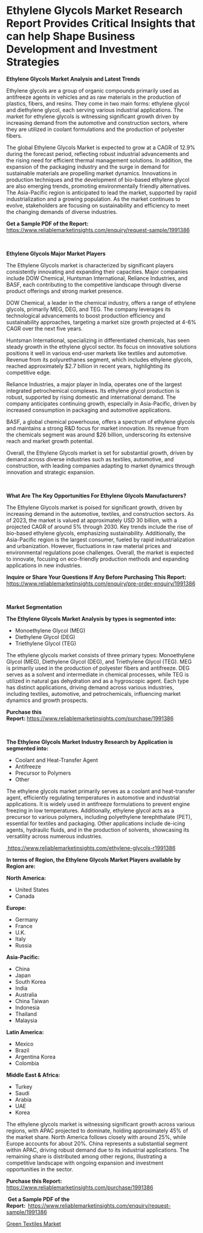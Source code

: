 <p><h1>Ethylene Glycols Market Research Report Provides Critical Insights that can help Shape Business Development and Investment Strategies</h1></p><p><strong>Ethylene Glycols Market Analysis and Latest Trends</strong></p>
<p><p>Ethylene glycols are a group of organic compounds primarily used as antifreeze agents in vehicles and as raw materials in the production of plastics, fibers, and resins. They come in two main forms: ethylene glycol and diethylene glycol, each serving various industrial applications. The market for ethylene glycols is witnessing significant growth driven by increasing demand from the automotive and construction sectors, where they are utilized in coolant formulations and the production of polyester fibers.</p><p>The global Ethylene Glycols Market is expected to grow at a CAGR of 12.9% during the forecast period, reflecting robust industrial advancements and the rising need for efficient thermal management solutions. In addition, the expansion of the packaging industry and the surge in demand for sustainable materials are propelling market dynamics. Innovations in production techniques and the development of bio-based ethylene glycol are also emerging trends, promoting environmentally friendly alternatives. The Asia-Pacific region is anticipated to lead the market, supported by rapid industrialization and a growing population. As the market continues to evolve, stakeholders are focusing on sustainability and efficiency to meet the changing demands of diverse industries.</p></p>
<p><strong>Get a Sample PDF of the Report:&nbsp;</strong> <a href="https://www.reliablemarketinsights.com/enquiry/request-sample/1991386?utm_campaign=2244&utm_medium=2&utm_source=Github&utm_content=ia&utm_term=31032025&utm_id=ethylene-glycols">https://www.reliablemarketinsights.com/enquiry/request-sample/1991386</a></p>
<p>&nbsp;</p>
<p><strong>Ethylene Glycols Major Market Players</strong></p>
<p><p>The Ethylene Glycols market is characterized by significant players consistently innovating and expanding their capacities. Major companies include DOW Chemical, Huntsman International, Reliance Industries, and BASF, each contributing to the competitive landscape through diverse product offerings and strong market presence.</p><p>DOW Chemical, a leader in the chemical industry, offers a range of ethylene glycols, primarily MEG, DEG, and TEG. The company leverages its technological advancements to boost production efficiency and sustainability approaches, targeting a market size growth projected at 4-6% CAGR over the next five years. </p><p>Huntsman International, specializing in differentiated chemicals, has seen steady growth in the ethylene glycol sector. Its focus on innovative solutions positions it well in various end-user markets like textiles and automotive. Revenue from its polyurethanes segment, which includes ethylene glycols, reached approximately $2.7 billion in recent years, highlighting its competitive edge.</p><p>Reliance Industries, a major player in India, operates one of the largest integrated petrochemical complexes. Its ethylene glycol production is robust, supported by rising domestic and international demand. The company anticipates continuing growth, especially in Asia-Pacific, driven by increased consumption in packaging and automotive applications.</p><p>BASF, a global chemical powerhouse, offers a spectrum of ethylene glycols and maintains a strong R&D focus for market innovation. Its revenue from the chemicals segment was around $26 billion, underscoring its extensive reach and market growth potential.</p><p>Overall, the Ethylene Glycols market is set for substantial growth, driven by demand across diverse industries such as textiles, automotive, and construction, with leading companies adapting to market dynamics through innovation and strategic expansion.</p></p>
<p>&nbsp;</p>
<p><strong>What Are The Key Opportunities For Ethylene Glycols Manufacturers?</strong></p>
<p><p>The Ethylene Glycols market is poised for significant growth, driven by increasing demand in the automotive, textiles, and construction sectors. As of 2023, the market is valued at approximately USD 30 billion, with a projected CAGR of around 5% through 2030. Key trends include the rise of bio-based ethylene glycols, emphasizing sustainability. Additionally, the Asia-Pacific region is the largest consumer, fueled by rapid industrialization and urbanization. However, fluctuations in raw material prices and environmental regulations pose challenges. Overall, the market is expected to innovate, focusing on eco-friendly production methods and expanding applications in new industries.</p></p>
<p><strong>Inquire or Share Your Questions If Any Before Purchasing This Report:</strong> <a href="https://www.reliablemarketinsights.com/enquiry/pre-order-enquiry/1991386?utm_campaign=2244&utm_medium=2&utm_source=Github&utm_content=ia&utm_term=31032025&utm_id=ethylene-glycols">https://www.reliablemarketinsights.com/enquiry/pre-order-enquiry/1991386</a></p>
<p>&nbsp;</p>
<p><strong>Market Segmentation</strong></p>
<p><strong>The Ethylene Glycols Market Analysis by types is segmented into:</strong></p>
<p><ul><li>Monoethylene Glycol (MEG)</li><li>Diethylene Glycol (DEG)</li><li>Triethylene Glycol (TEG)</li></ul></p>
<p><p>The ethylene glycols market consists of three primary types: Monoethylene Glycol (MEG), Diethylene Glycol (DEG), and Triethylene Glycol (TEG). MEG is primarily used in the production of polyester fibers and antifreeze. DEG serves as a solvent and intermediate in chemical processes, while TEG is utilized in natural gas dehydration and as a hygroscopic agent. Each type has distinct applications, driving demand across various industries, including textiles, automotive, and petrochemicals, influencing market dynamics and growth prospects.</p></p>
<p><strong>Purchase this Report:&nbsp;</strong><a href="https://www.reliablemarketinsights.com/purchase/1991386?utm_campaign=2244&utm_medium=2&utm_source=Github&utm_content=ia&utm_term=31032025&utm_id=ethylene-glycols">https://www.reliablemarketinsights.com/purchase/1991386</a></p>
<p>&nbsp;</p>
<p><strong>The Ethylene Glycols Market Industry Research by Application is segmented into:</strong></p>
<p><ul><li>Coolant and Heat-Transfer Agent</li><li>Antifreeze</li><li>Precursor to Polymers</li><li>Other</li></ul></p>
<p><p>The ethylene glycols market primarily serves as a coolant and heat-transfer agent, efficiently regulating temperatures in automotive and industrial applications. It is widely used in antifreeze formulations to prevent engine freezing in low temperatures. Additionally, ethylene glycol acts as a precursor to various polymers, including polyethylene terephthalate (PET), essential for textiles and packaging. Other applications include de-icing agents, hydraulic fluids, and in the production of solvents, showcasing its versatility across numerous industries.</p></p>
<p><a href="https://www.reliablemarketinsights.com/ethylene-glycols-r1991386?utm_campaign=2244&utm_medium=2&utm_source=Github&utm_content=ia&utm_term=31032025&utm_id=ethylene-glycols">&nbsp;https://www.reliablemarketinsights.com/ethylene-glycols-r1991386</a></p>
<p><strong>In terms of Region, the Ethylene Glycols Market Players available by Region are:</strong></p>
<p>
    <p> <strong> North America: </strong>
        <ul>
            <li>United States</li>
            <li>Canada</li>
        </ul>
        </p> 
    <p> <strong> Europe: </strong>
        <ul>
            <li>Germany</li>
            <li>France</li>
            <li>U.K.</li>
            <li>Italy</li>
            <li>Russia</li>
        </ul>
        </p> 
    <p> <strong> Asia-Pacific: </strong>
        <ul>
            <li>China</li>
            <li>Japan</li>
            <li>South Korea</li>
            <li>India</li>
            <li>Australia</li>
            <li>China Taiwan</li>
            <li>Indonesia</li>
            <li>Thailand</li>
            <li>Malaysia</li>
        </ul>
        </p> 
    <p> <strong> Latin America: </strong>
        <ul>
            <li>Mexico</li>
            <li>Brazil</li>
            <li>Argentina Korea</li>
            <li>Colombia</li>
        </ul>
        </p> 
    <p> <strong> Middle East & Africa: </strong>
        <ul>
            <li>Turkey</li>
            <li>Saudi</li>
            <li>Arabia</li>
            <li>UAE</li>
            <li>Korea</li>
        </ul>
    </p>
    </p>
<p><p>The ethylene glycols market is witnessing significant growth across various regions, with APAC projected to dominate, holding approximately 45% of the market share. North America follows closely with around 25%, while Europe accounts for about 20%. China represents a substantial segment within APAC, driving robust demand due to its industrial applications. The remaining share is distributed among other regions, illustrating a competitive landscape with ongoing expansion and investment opportunities in the sector.</p></p>
<p><strong>Purchase this Report: </strong><a href="https://www.reliablemarketinsights.com/purchase/1991386?utm_campaign=2244&utm_medium=2&utm_source=Github&utm_content=ia&utm_term=31032025&utm_id=ethylene-glycols">https://www.reliablemarketinsights.com/purchase/1991386</a></p>
<p>&nbsp;<strong>Get a Sample PDF of the Report:&nbsp;&nbsp;</strong><a href="https://www.reliablemarketinsights.com/enquiry/request-sample/1991386?utm_campaign=2244&utm_medium=2&utm_source=Github&utm_content=ia&utm_term=31032025&utm_id=ethylene-glycols">https://www.reliablemarketinsights.com/enquiry/request-sample/1991386</a></p>
<p><strong></strong></p>
<p><p><a href="https://github.com/delindacallegari68/Market-Research-Report-List-1/blob/main/green-textiles-market.md?utm_campaign=2244&utm_medium=2&utm_source=Github&utm_content=ia&utm_term=31032025&utm_id=ethylene-glycols">Green Textiles Market</a></p></p>